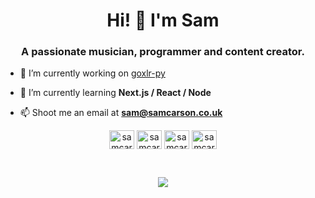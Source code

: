 <h1 align="center">Hi! 👋 I'm Sam</h1>
<h3 align="center">A passionate musician, programmer and content creator.</h3>

- 🔭 I’m currently working on [goxlr-py](https://github.com/samcarsonx/goxlr-py)

- 🌱 I’m currently learning **Next.js / React / Node**

- 📫 Shoot me an email at **sam@samcarson.co.uk**

<p align="center">
<a href="https://twitter.com/samcarsonx" target="blank"><img align="center" src="https://raw.githubusercontent.com/rahuldkjain/github-profile-readme-generator/master/src/images/icons/Social/twitter.svg" alt="samcarsonx" height="30" width="40" /></a>
<a href="https://linkedin.com/in/samcarsonx" target="blank"><img align="center" src="https://raw.githubusercontent.com/rahuldkjain/github-profile-readme-generator/master/src/images/icons/Social/linked-in-alt.svg" alt="samcarsonx" height="30" width="40" /></a>
<a href="https://instagram.com/samcarsonline" target="blank"><img align="center" src="https://raw.githubusercontent.com/rahuldkjain/github-profile-readme-generator/master/src/images/icons/Social/instagram.svg" alt="samcarsonline" height="30" width="40" /></a>
<a href="https://www.youtube.com/c/samcarsonx" target="blank"><img align="center" src="https://raw.githubusercontent.com/rahuldkjain/github-profile-readme-generator/master/src/images/icons/Social/youtube.svg" alt="samcarsonx" height="30" width="40" /></a>
</p>

<br>

<p align="center">
  <img src="https://github-readme-stats.vercel.app/api?username=samcarsonx&count_private=true&theme=dark">
</p>
